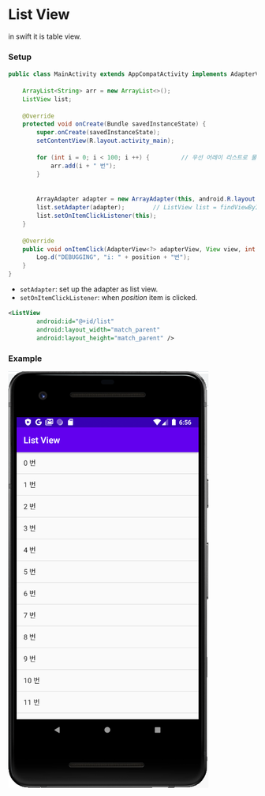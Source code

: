 # List View
in swift it is table view.

### Setup
```JAVA
public class MainActivity extends AppCompatActivity implements AdapterView.OnItemClickListener {

    ArrayList<String> arr = new ArrayList<>();
    ListView list;

    @Override
    protected void onCreate(Bundle savedInstanceState) {
        super.onCreate(savedInstanceState);
        setContentView(R.layout.activity_main);

        for (int i = 0; i < 100; i ++) {         // 우선 어레이 리스트로 물건들을 세팅 해놓겠음.
            arr.add(i + " 번");
        }


        ArrayAdapter adapter = new ArrayAdapter(this, android.R.layout.simple_list_item_1, arr);
        list.setAdapter(adapter);        // ListView list = findViewById(R.id.list);
        list.setOnItemClickListener(this);
    }

    @Override
    public void onItemClick(AdapterView<?> adapterView, View view, int position, long l) {
        Log.d("DEBUGGING", "i: " + position + "번");
    }
}
```
- ```setAdapter```: set up the adapter as list view.
- ```setOnItemClickListener```: when *position* item is clicked.


```XML
<ListView
        android:id="@+id/list"
        android:layout_width="match_parent"
        android:layout_height="match_parent" />
```


### Example
![img](img/img.png)